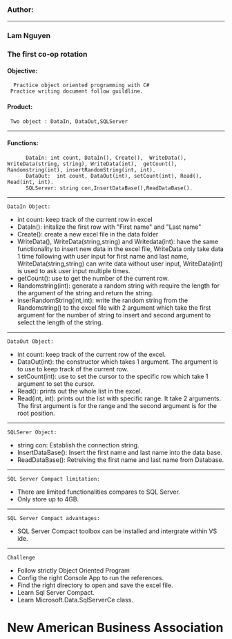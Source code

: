 ### Author:
---------------
###  Lam Nguyen 
###  The first co-op rotation 
####  Objective:
 	  Practice object oriented programming with C#
  	 Practice writing document follow guildline.
 #### Product:
  	 Two object : DataIn, DataOut,SQLServer
----------------
#### Functions:
	      DataIn: int count, DataIn(), Create(),  WriteData(), WriteData(string, string), WriteData(int),  getCount(), Randomstring(int), insertRandomString(int, int).
	      DataOut:  int count, DataOut(int), setCount(int), Read(), Read(int, int).
		  SQLServer: string con,InsertDataBase(),ReadDataBase().
----------------------
	DataIn Object: 
 - int count: keep track of the current row in excel
 - DataIn(): initalize the first row with "First name" and "Last name"
 - Create(): create a new excel file in the data folder
 - WriteData(), WriteData(string,string) and Writedata(int): have the same functionality to insert new data in the excel file, WriteData only take data 1 time following with user input for first name and last name, WriteData(string,string) can write data without user input, WriteData(int) is used to ask user input multiple times.
 - getCount(): use to get the number of the current row.
 - Randomstring(int): generate a random string with require the length for the argument of the string and return the string.
 - inserRandomString(int,int): write the random string from the Randomstring() to the excel file with 2 argument  which take the first argument for the number of string to insert and second argument to select the length of the string.
 ---------------
 	DataOut Object:
-  int count: keep track of the current row of the excel.
- DataOut(int): the constructor which takes 1 argument. The argument is to use to keep track of the current row.
- setCount(int): use to set the cursor to the specific row which take 1 argument to set the cursor.
- Read():  prints out the whole list in the excel.
- Read(int, int): prints out the list with specific range. It take 2 arguments. The first argument is for the range and the second argument is for the root position.
----------
	SQLSerer Object:
- string con: Establish the connection string.
- InsertDataBase(): Insert the first name and last name into the data base.
- ReadDataBase(): Retreiving the first name and last name from Database.
----------
	SQL Server Compact limitation:
- There are limited functionalities compares to SQL Server.
- Only store up to 4GB.
-----------
	SQL Server Compact advantages:
- SQL Server Compact toolbox can be installed and intergrate within VS ide.
-----------
	Challenge
   - Follow strictly Object Oriented Program
   - Config the right Console App to run the references.
   - Find the right directory to open and save the excel file.
   - Learn Sql Server Compact.
   - Learn Microsoft.Data.SqlServerCe class.
# New American Business Association

